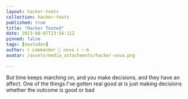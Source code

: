 ```yaml
---
layout: hacker-toots
collection: hacker-toots
published: true
title: "Hacker Tooted"
date: 2023-08-07T23:56:11Z
pinned: false
tags: [mastodon]
author: ⸸ commander ░ nova ⸸ :~$
avatar: /assets/media_attachments/hacker-nova.png

---
```


<p>But time keeps marching on, and you make decisions, and they have an affect. One of the things I&#39;ve gotten real good at is just making decisions whether the outcome is good or bad</p>


